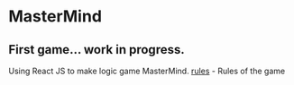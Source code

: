# MasterMind
## First game... work in progress.
Using React JS to make logic game MasterMind.
 [rules](https://en.wikipedia.org/wiki/Mastermind_(board_game)) - Rules of the game



